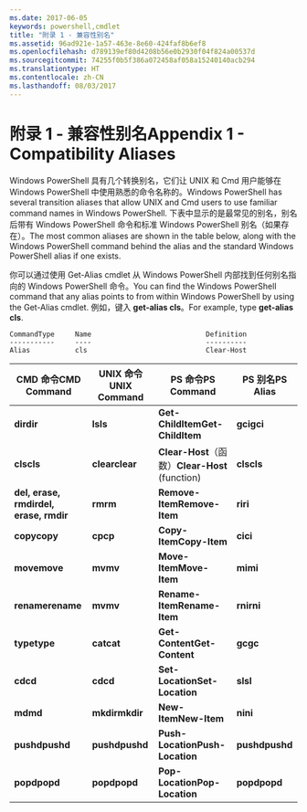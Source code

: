 ```yaml
---
ms.date: 2017-06-05
keywords: powershell,cmdlet
title: "附录 1 - 兼容性别名"
ms.assetid: 96ad921e-1a57-463e-8e60-424faf8b6ef8
ms.openlocfilehash: d789139ef80d4208b56e0b2930f04f824a00537d
ms.sourcegitcommit: 74255f0b5f386a072458af058a15240140acb294
ms.translationtype: HT
ms.contentlocale: zh-CN
ms.lasthandoff: 08/03/2017
---
```

# <a name="appendix-1---compatibility-aliases"></a><span data-ttu-id="c0cad-103">附录 1 - 兼容性别名</span><span class="sxs-lookup"><span data-stu-id="c0cad-103">Appendix 1 - Compatibility Aliases</span></span>
<span data-ttu-id="c0cad-104">Windows PowerShell 具有几个转换别名，它们让 UNIX 和 Cmd 用户能够在 Windows PowerShell 中使用熟悉的命令名称的。</span><span class="sxs-lookup"><span data-stu-id="c0cad-104">Windows PowerShell has several transition aliases that allow UNIX and Cmd users to use familiar command names in Windows PowerShell.</span></span> <span data-ttu-id="c0cad-105">下表中显示的是最常见的别名，别名后带有 Windows PowerShell 命令和标准 Windows PowerShell 别名（如果存在）。</span><span class="sxs-lookup"><span data-stu-id="c0cad-105">The most common aliases are shown in the table below, along with the Windows PowerShell command behind the alias and the standard Windows PowerShell alias if one exists.</span></span>

<span data-ttu-id="c0cad-106">你可以通过使用 Get-Alias cmdlet 从 Windows PowerShell 内部找到任何别名指向的 Windows PowerShell 命令。</span><span class="sxs-lookup"><span data-stu-id="c0cad-106">You can find the Windows PowerShell command that any alias points to from within Windows PowerShell by using the Get-Alias cmdlet.</span></span> <span data-ttu-id="c0cad-107">例如，键入 **get-alias cls**。</span><span class="sxs-lookup"><span data-stu-id="c0cad-107">For example, type **get-alias cls**.</span></span>

```
CommandType     Name                            Definition
-----------     ----                            ----------
Alias           cls                             Clear-Host
```

|<span data-ttu-id="c0cad-108">CMD 命令</span><span class="sxs-lookup"><span data-stu-id="c0cad-108">CMD Command</span></span>|<span data-ttu-id="c0cad-109">UNIX 命令</span><span class="sxs-lookup"><span data-stu-id="c0cad-109">UNIX Command</span></span>|<span data-ttu-id="c0cad-110">PS 命令</span><span class="sxs-lookup"><span data-stu-id="c0cad-110">PS Command</span></span>|<span data-ttu-id="c0cad-111">PS 别名</span><span class="sxs-lookup"><span data-stu-id="c0cad-111">PS Alias</span></span>|
|---------------|----------------|--------------|------------|
|<span data-ttu-id="c0cad-112">**dir**</span><span class="sxs-lookup"><span data-stu-id="c0cad-112">**dir**</span></span>|<span data-ttu-id="c0cad-113">**ls**</span><span class="sxs-lookup"><span data-stu-id="c0cad-113">**ls**</span></span>|<span data-ttu-id="c0cad-114">**Get-ChildItem**</span><span class="sxs-lookup"><span data-stu-id="c0cad-114">**Get-ChildItem**</span></span>|<span data-ttu-id="c0cad-115">**gci**</span><span class="sxs-lookup"><span data-stu-id="c0cad-115">**gci**</span></span>|
|<span data-ttu-id="c0cad-116">**cls**</span><span class="sxs-lookup"><span data-stu-id="c0cad-116">**cls**</span></span>|<span data-ttu-id="c0cad-117">**clear**</span><span class="sxs-lookup"><span data-stu-id="c0cad-117">**clear**</span></span>|<span data-ttu-id="c0cad-118">**Clear-Host**（函数）</span><span class="sxs-lookup"><span data-stu-id="c0cad-118">**Clear-Host** (function)</span></span>|<span data-ttu-id="c0cad-119">**cls**</span><span class="sxs-lookup"><span data-stu-id="c0cad-119">**cls**</span></span>|
|<span data-ttu-id="c0cad-120">**del, erase, rmdir**</span><span class="sxs-lookup"><span data-stu-id="c0cad-120">**del, erase, rmdir**</span></span>|<span data-ttu-id="c0cad-121">**rm**</span><span class="sxs-lookup"><span data-stu-id="c0cad-121">**rm**</span></span>|<span data-ttu-id="c0cad-122">**Remove-Item**</span><span class="sxs-lookup"><span data-stu-id="c0cad-122">**Remove-Item**</span></span>|<span data-ttu-id="c0cad-123">**ri**</span><span class="sxs-lookup"><span data-stu-id="c0cad-123">**ri**</span></span>|
|<span data-ttu-id="c0cad-124">**copy**</span><span class="sxs-lookup"><span data-stu-id="c0cad-124">**copy**</span></span>|<span data-ttu-id="c0cad-125">**cp**</span><span class="sxs-lookup"><span data-stu-id="c0cad-125">**cp**</span></span>|<span data-ttu-id="c0cad-126">**Copy-Item**</span><span class="sxs-lookup"><span data-stu-id="c0cad-126">**Copy-Item**</span></span>|<span data-ttu-id="c0cad-127">**ci**</span><span class="sxs-lookup"><span data-stu-id="c0cad-127">**ci**</span></span>|
|<span data-ttu-id="c0cad-128">**move**</span><span class="sxs-lookup"><span data-stu-id="c0cad-128">**move**</span></span>|<span data-ttu-id="c0cad-129">**mv**</span><span class="sxs-lookup"><span data-stu-id="c0cad-129">**mv**</span></span>|<span data-ttu-id="c0cad-130">**Move-Item**</span><span class="sxs-lookup"><span data-stu-id="c0cad-130">**Move-Item**</span></span>|<span data-ttu-id="c0cad-131">**mi**</span><span class="sxs-lookup"><span data-stu-id="c0cad-131">**mi**</span></span>|
|<span data-ttu-id="c0cad-132">**rename**</span><span class="sxs-lookup"><span data-stu-id="c0cad-132">**rename**</span></span>|<span data-ttu-id="c0cad-133">**mv**</span><span class="sxs-lookup"><span data-stu-id="c0cad-133">**mv**</span></span>|<span data-ttu-id="c0cad-134">**Rename-Item**</span><span class="sxs-lookup"><span data-stu-id="c0cad-134">**Rename-Item**</span></span>|<span data-ttu-id="c0cad-135">**rni**</span><span class="sxs-lookup"><span data-stu-id="c0cad-135">**rni**</span></span>|
|<span data-ttu-id="c0cad-136">**type**</span><span class="sxs-lookup"><span data-stu-id="c0cad-136">**type**</span></span>|<span data-ttu-id="c0cad-137">**cat**</span><span class="sxs-lookup"><span data-stu-id="c0cad-137">**cat**</span></span>|<span data-ttu-id="c0cad-138">**Get-Content**</span><span class="sxs-lookup"><span data-stu-id="c0cad-138">**Get-Content**</span></span>|<span data-ttu-id="c0cad-139">**gc**</span><span class="sxs-lookup"><span data-stu-id="c0cad-139">**gc**</span></span>|
|<span data-ttu-id="c0cad-140">**cd**</span><span class="sxs-lookup"><span data-stu-id="c0cad-140">**cd**</span></span>|<span data-ttu-id="c0cad-141">**cd**</span><span class="sxs-lookup"><span data-stu-id="c0cad-141">**cd**</span></span>|<span data-ttu-id="c0cad-142">**Set-Location**</span><span class="sxs-lookup"><span data-stu-id="c0cad-142">**Set-Location**</span></span>|<span data-ttu-id="c0cad-143">**sl**</span><span class="sxs-lookup"><span data-stu-id="c0cad-143">**sl**</span></span>|
|<span data-ttu-id="c0cad-144">**md**</span><span class="sxs-lookup"><span data-stu-id="c0cad-144">**md**</span></span>|<span data-ttu-id="c0cad-145">**mkdir**</span><span class="sxs-lookup"><span data-stu-id="c0cad-145">**mkdir**</span></span>|<span data-ttu-id="c0cad-146">**New-Item**</span><span class="sxs-lookup"><span data-stu-id="c0cad-146">**New-Item**</span></span>|<span data-ttu-id="c0cad-147">**ni**</span><span class="sxs-lookup"><span data-stu-id="c0cad-147">**ni**</span></span>|
|<span data-ttu-id="c0cad-148">**pushd**</span><span class="sxs-lookup"><span data-stu-id="c0cad-148">**pushd**</span></span>|<span data-ttu-id="c0cad-149">**pushd**</span><span class="sxs-lookup"><span data-stu-id="c0cad-149">**pushd**</span></span>|<span data-ttu-id="c0cad-150">**Push-Location**</span><span class="sxs-lookup"><span data-stu-id="c0cad-150">**Push-Location**</span></span>|<span data-ttu-id="c0cad-151">**pushd**</span><span class="sxs-lookup"><span data-stu-id="c0cad-151">**pushd**</span></span>|
|<span data-ttu-id="c0cad-152">**popd**</span><span class="sxs-lookup"><span data-stu-id="c0cad-152">**popd**</span></span>|<span data-ttu-id="c0cad-153">**popd**</span><span class="sxs-lookup"><span data-stu-id="c0cad-153">**popd**</span></span>|<span data-ttu-id="c0cad-154">**Pop-Location**</span><span class="sxs-lookup"><span data-stu-id="c0cad-154">**Pop-Location**</span></span>|<span data-ttu-id="c0cad-155">**popd**</span><span class="sxs-lookup"><span data-stu-id="c0cad-155">**popd**</span></span>|

